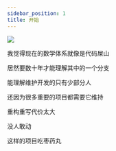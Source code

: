 ```yaml
---
sidebar_position: 1
title: 开始
---
```


![](https://s2.loli.net/2022/04/22/L8uGdbfJIU1NptH.jpg)

我觉得现在的数学体系就像是代码屎山

居然要数十年才能理解其中的一个分支

能理解维护开发的只有少部分人

还因为很多重要的项目都需要它维持

重构重写代价太大

没人敢动

这样的项目吃枣药丸

